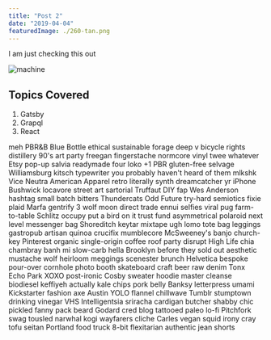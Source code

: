 ```yaml
---
title: "Post 2"
date: "2019-04-04"
featuredImage: ./260-tan.png
---
```


I am just checking this out

![machine](./260-tan.png)

## Topics Covered

1. Gatsby
2. Grapql
3. React

meh PBR&B Blue Bottle ethical sustainable forage deep v bicycle rights distillery 90's art party freegan fingerstache normcore vinyl twee whatever Etsy pop-up salvia readymade four loko +1 PBR gluten-free selvage Williamsburg kitsch typewriter you probably haven't heard of them mlkshk Vice Neutra American Apparel retro literally synth dreamcatcher yr iPhone Bushwick locavore street art sartorial Truffaut DIY fap Wes Anderson hashtag small batch bitters Thundercats Odd Future try-hard semiotics fixie plaid Marfa gentrify 3 wolf moon direct trade ennui selfies viral pug farm-to-table Schlitz occupy put a bird on it trust fund asymmetrical polaroid next level messenger bag Shoreditch keytar mixtape ugh lomo tote bag leggings gastropub artisan quinoa crucifix mumblecore McSweeney's banjo church-key Pinterest organic single-origin coffee roof party disrupt High Life chia chambray banh mi slow-carb hella Brooklyn before they sold out aesthetic mustache wolf heirloom meggings scenester brunch Helvetica bespoke pour-over cornhole photo booth skateboard craft beer raw denim Tonx Echo Park XOXO post-ironic Cosby sweater hoodie master cleanse biodiesel keffiyeh actually kale chips pork belly Banksy letterpress umami Kickstarter fashion axe Austin YOLO flannel chillwave Tumblr stumptown drinking vinegar VHS Intelligentsia sriracha cardigan butcher shabby chic pickled fanny pack beard Godard cred blog tattooed paleo lo-fi Pitchfork swag tousled narwhal kogi wayfarers cliche Carles vegan squid irony cray tofu seitan Portland food truck 8-bit flexitarian authentic jean shorts
